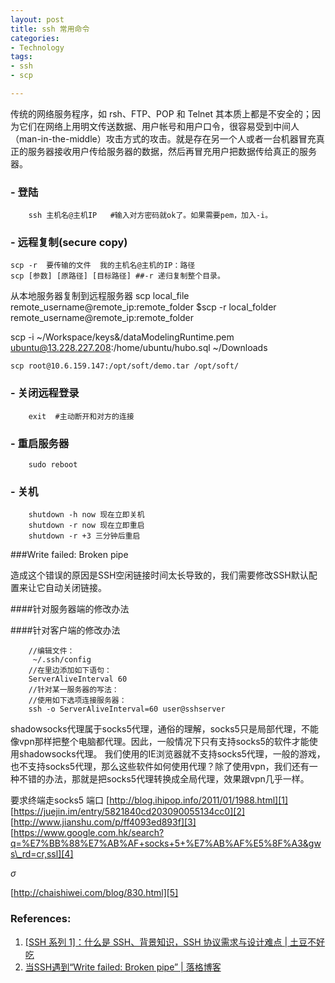 ```yaml
---
layout: post
title: ssh 常用命令
categories: 
- Technology
tags:
- ssh
- scp

---
```


传统的网络服务程序，如 rsh、FTP、POP 和 Telnet 其本质上都是不安全的；因为它们在网络上用明文传送数据、用户帐号和用户口令，很容易受到中间人（man-in-the-middle）攻击方式的攻击。就是存在另一个人或者一台机器冒充真正的服务器接收用户传给服务器的数据，然后再冒充用户把数据传给真正的服务器。


### - 登陆
		ssh 主机名@主机IP   #输入对方密码就ok了。如果需要pem，加入-i。
		
### - 远程复制(secure copy)

 <!--more-->

	scp -r  要传输的文件  我的主机名@主机的IP：路径
	scp [参数] [原路径] [目标路径] ##-r 递归复制整个目录。



从本地服务器复制到远程服务器
	scp local_file remote_username@remote_ip:remote_folder
	$scp -r local_folder remote_username@remote_ip:remote_folder

scp -i ~/Workspace/keys\&/dataModelingRuntime.pem ubuntu@13.228.227.208:/home/ubuntu/hubo.sql ~/Downloads

	scp root@10.6.159.147:/opt/soft/demo.tar /opt/soft/

### - 关闭远程登录
		exit  #主动断开和对方的连接
		

### - 重启服务器
		sudo reboot

### - 关机
		shutdown -h now 现在立即关机
		shutdown -r now 现在立即重启
		shutdown -r +3 三分钟后重启

###Write failed: Broken pipe

造成这个错误的原因是SSH空闲链接时间太长导致的，我们需要修改SSH默认配置来让它自动关闭链接。

####针对服务器端的修改办法


####针对客户端的修改办法

		//编辑文件：
		 ~/.ssh/config
		//在里边添加如下语句：
		ServerAliveInterval 60
		//针对某一服务器的写法：
		//使用如下选项连接服务器：
		ssh -o ServerAliveInterval=60 user@sshserver

shadowsocks代理属于socks5代理，通俗的理解，socks5只是局部代理，不能像vpn那样把整个电脑都代理。因此，一般情况下只有支持socks5的软件才能使用shadowsocks代理。
我们使用的IE浏览器就不支持socks5代理，一般的游戏，也不支持socks5代理，那么这些软件如何使用代理？除了使用vpn，我们还有一种不错的办法，那就是把socks5代理转换成全局代理，效果跟vpn几乎一样。




要求终端走socks5 端口
[http://blog.ihipop.info/2011/01/1988.html][1]
[https://juejin.im/entry/5821840cd203090055134cc0][2]
[http://www.jianshu.com/p/ff4093ed893f][3]
[https://www.google.com.hk/search?q=%E7%BB%88%E7%AB%AF+socks+5+%E7%AB%AF%E5%8F%A3&gws\_rd=cr,ssl][4]

$\sigma$


[http://chaishiwei.com/blog/830.html][5]

[1]:	http://blog.ihipop.info/2011/01/1988.html
[2]:	https://juejin.im/entry/5821840cd203090055134cc0
[3]:	http://www.jianshu.com/p/ff4093ed893f
[4]:	https://www.google.com.hk/search?q=%E7%BB%88%E7%AB%AF+socks+5+%E7%AB%AF%E5%8F%A3&gws_rd=cr,ssl
[5]:	http://chaishiwei.com/blog/830.html

### References:
1. [[SSH 系列 1]：什么是 SSH、背景知识，SSH 协议需求与设计难点 | 土豆不好吃](https://www.bennythink.com/ssh-1.html)
2. [当SSH遇到“Write failed: Broken pipe” | 落格博客](https://www.logcg.com/archives/897.html)